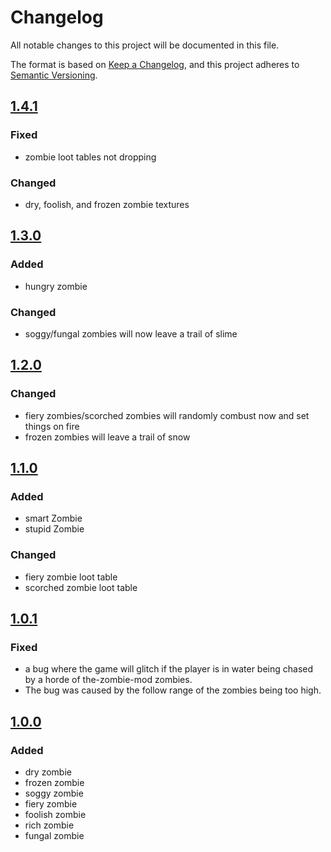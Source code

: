 # Changelog

All notable changes to this project will be documented in this file.

The format is based on [Keep a Changelog](https://keepachangelog.com/en/1.0.0/),
and this project adheres to [Semantic Versioning](https://semver.org/spec/v2.0.0.html).

## [1.4.1]
### Fixed
- zombie loot tables not dropping

### Changed
- dry, foolish, and frozen zombie textures

## [1.3.0]

### Added
- hungry zombie

### Changed
- soggy/fungal zombies will now leave a trail of slime

## [1.2.0]

### Changed
- fiery zombies/scorched zombies will randomly combust now and set things on fire
- frozen zombies will leave a trail of snow

## [1.1.0]
### Added
- smart Zombie
- stupid Zombie

### Changed
- fiery zombie loot table
- scorched zombie loot table


## [1.0.1]
### Fixed
- a bug where the game will glitch if the player is in water being chased by a horde of the-zombie-mod zombies.
- The bug was caused by the follow range of the zombies being too high.


## [1.0.0]
### Added
- dry zombie
- frozen zombie
- soggy zombie
- fiery zombie
- foolish zombie
- rich zombie
- fungal zombie

[1.4.1]: https://github.com/BarchamMal/The-Zombie-Mod/commit/
[1.3.0]: https://github.com/BarchamMal/The-Zombie-Mod/commit/ffec104c89550d0fcfe37cda00c164b8a020fb50
[1.2.0]: https://github.com/BarchamMal/The-Zombie-Mod/commit/be61318820ef02f40c38157e6baf2fc546411b7d
[1.1.0]: https://github.com/BarchamMal/The-Zombie-Mod/commit/bf10833ff8a99d90331f2067d0a70447b7d27a84
[1.0.1]: https://github.com/BarchamMal/The-Zombie-Mod/commit/d34c0d784b00c65a85fb91dfeeb9f1c0da54d515
[1.0.0]: https://github.com/BarchamMal/The-Zombie-Mod/commit/9ff8d79c982e1c56747bdd1802c4ffc14515dda2
